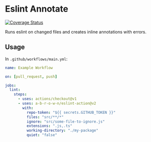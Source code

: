 # Eslint Annotate

[![Coverage Status](https://coveralls.io/repos/github/a-b-r-o-w-n/eslint-action/badge.svg?branch=main)](https://coveralls.io/github/a-b-r-o-w-n/eslint-action?branch=main)

Runs eslint on changed files and creates inline annotations with errors.

## Usage

In `.github/workflows/main.yml`:

```yml
name: Example Workflow

on: [pull_request, push]

jobs:
  lint:
    steps:
      - uses: actions/checkout@v1
      - uses: a-b-r-o-w-n/eslint-action@v2
        with:
          repo-token: "${{ secrets.GITHUB_TOKEN }}"
          files: "src/**/*"
          ignore: "src/some-file-to-ignore.js"
          extensions: ".js,.ts"
          working-directory: "./my-package"
          quiet: "false"
```
